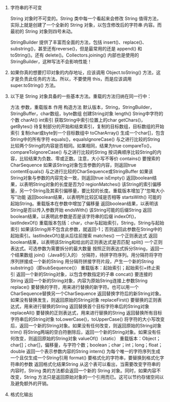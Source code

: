 1. 字符串的不可变

    String 对象时不可变的。String 类中每一个看起来会修改 String 值得方法，实际上就是创建了一个全新的 String 对象，以包含修改后的字符串
    内容。而最初的 String 对象则四号未动。
    
    StringBuilder 提供了丰富而全面的方法，包括 insert()、replace()、substring()，甚至还有reverse()，但是最常用的还是 append() 和
     toString()。还有 delete()。Collectors.joining() 内部也是使用的 StringBuilder，这种写法不会影响性能！
     
2. 如果你真的想要打印对象的内存地址，应该调用 Object.toString() 方法，这才是负责此任务的方法。所以，不要使用 this，而是应该调用 
    super.toString() 方法。
    
3. 以下是 String 对象具备的一些基本方法。重载的方法归纳在同一行中：
   
   方法	参数，重载版本	作用
   构造方法	默认版本，String，StringBuilder，StringBuffer，char数组，byte数组	创建String对象
   length()		String中字符的个数
   charAt()	int索引	获取String中索引位置上的char
   getChars()，getBytes()	待复制部分的开始和结束索引，复制的目标数组，目标数组的开始索引	复制char或byte到一个目标数组中
   toCharArray()		生成一个char[]，包含String中的所有字符
   equals()，equalsIgnoreCase()	与之进行比较的String	比较两个String的内容是否相同。如果相同，结果为true
   compareTo()，compareToIgnoreCase()	与之进行比较的String	按词典顺序比较String的内容，比较结果为负数、零或正数。注意，大小写不等价
   contains()	要搜索的CharSequence	如果该String对象包含参数的内容，则返回true
   contentEquals()	与之进行比较的CharSequence或StringBuffer	如果该String对象与参数的内容完全一致，则返回true
   isEmpty()		返回boolean结果，以表明String对象的长度是否为0
   regionMatches()	该String的索引偏移量，另一个String及其索引偏移量，要比较的长度。重载版本增加了“忽略大小写”功能	返回boolean结果，以表明所比较区域是否相等
   startsWith()	可能的起始String。重载版本在参数中增加了偏移量	返回boolean结果，以表明该String是否以传入参数开始
   endsWith()	该String可能的后缀String	返回boolean结果，以表明此参数是否是该字符串的后缀
   indexOf()，lastIndexOf()	重载版本包括：char，char与起始索引，String，String与起始索引	如果该String并不包含此参数，就返回-1；否则返回此参数在String中的起始索引。lastIndexOf()是从后往前搜索
   matches()	一个正则表达式	返回boolean结果，以表明该String和给出的正则表达式是否匹配
   split()	一个正则表达式。可选参数为需要拆分的最大数量	按照正则表达式拆分String，返回一个结果数组
   join()（Java8引入的）	分隔符，待拼字符序列。用分隔符将字符序列拼接成一个新的String	用分隔符拼接字符片段，产生一个新的String
   substring()（即subSequence()）	重载版本：起始索引；起始索引+终止索引	返回一个新的String对象，以包含参数指定的子串
   concat()	要连接的String	返回一个新的String对象，内容为原始String连接上参数String
   replace()	要替换的字符，用来进行替换的新字符。也可以用一个CharSequence替换另一个CharSequence	返回替换字符后的新String对象。如果没有替换发生，则返回原始的String对象
   replaceFirst()	要替换的正则表达式，用来进行替换的String	返回替换首个目标字符串后的String对象
   replaceAll()	要替换的正则表达式，用来进行替换的String	返回替换所有目标字符串后的String对象
   toLowerCase()，toUpperCase()		将字符的大小写改变后，返回一个新的String对象。如果没有任何改变，则返回原始的String对象
   trim()		将String两端的空白符删除后，返回一个新的String对象。如果没有任何改变，则返回原始的String对象
   valueOf()（static）	重载版本：Object；char[]；char[]，偏移量，与字符个数；boolean；char；int；long；float；double	返回一个表示参数内容的String
   intern()		为每个唯一的字符序列生成一个且仅生成一个String引用
   format()	要格式化的字符串，要替换到格式化字符串的参数	返回格式化结果String
   从这个表可以看出，当需要改变字符串的内容时，String 类的方法都会返回一个新的 String 对象。同时，如果内容不改变，String 方法只是返回原始对象的一个引用而已。这可以节约存储空间以及避免额外的开销。
   
4. 格式化输出

    